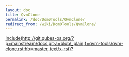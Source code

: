```yaml
---
layout: doc
title: QvmClone
permalink: /doc/Dom0Tools/QvmClone/
redirect_from: /wiki/Dom0Tools/QvmClone/
---
```


[Include(http://git.qubes-os.org/?p=mainstream/docs.git;a=blob\_plain;f=qvm-tools/qvm-clone.rst;hb=master, text/x-rst)?](/doc/Dom0Tools/Include(http%3A/git.qubes-os.org?p=mainstream/docs.git;a=blob_plain;f=qvm-tools/qvm-clone.rst;hb=master,%20text/x-rst))
